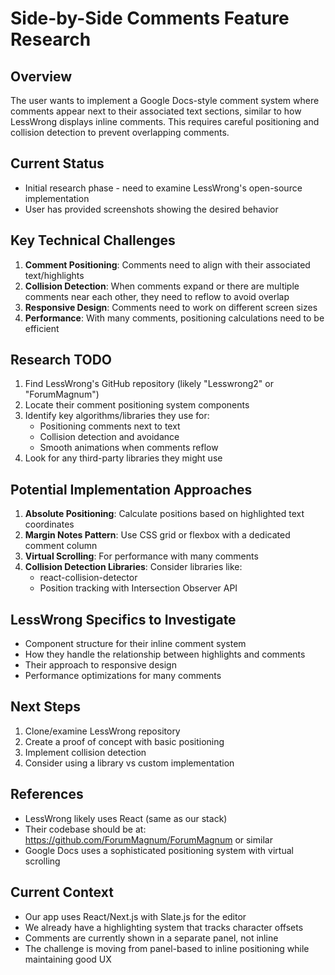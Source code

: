# Side-by-Side Comments Feature Research

## Overview
The user wants to implement a Google Docs-style comment system where comments appear next to their associated text sections, similar to how LessWrong displays inline comments. This requires careful positioning and collision detection to prevent overlapping comments.

## Current Status
- Initial research phase - need to examine LessWrong's open-source implementation
- User has provided screenshots showing the desired behavior

## Key Technical Challenges
1. **Comment Positioning**: Comments need to align with their associated text/highlights
2. **Collision Detection**: When comments expand or there are multiple comments near each other, they need to reflow to avoid overlap
3. **Responsive Design**: Comments need to work on different screen sizes
4. **Performance**: With many comments, positioning calculations need to be efficient

## Research TODO
1. Find LessWrong's GitHub repository (likely "Lesswrong2" or "ForumMagnum")
2. Locate their comment positioning system components
3. Identify key algorithms/libraries they use for:
   - Positioning comments next to text
   - Collision detection and avoidance
   - Smooth animations when comments reflow
4. Look for any third-party libraries they might use

## Potential Implementation Approaches
1. **Absolute Positioning**: Calculate positions based on highlighted text coordinates
2. **Margin Notes Pattern**: Use CSS grid or flexbox with a dedicated comment column
3. **Virtual Scrolling**: For performance with many comments
4. **Collision Detection Libraries**: Consider libraries like:
   - react-collision-detector
   - Position tracking with Intersection Observer API

## LessWrong Specifics to Investigate
- Component structure for their inline comment system
- How they handle the relationship between highlights and comments
- Their approach to responsive design
- Performance optimizations for many comments

## Next Steps
1. Clone/examine LessWrong repository
2. Create a proof of concept with basic positioning
3. Implement collision detection
4. Consider using a library vs custom implementation

## References
- LessWrong likely uses React (same as our stack)
- Their codebase should be at: https://github.com/ForumMagnum/ForumMagnum or similar
- Google Docs uses a sophisticated positioning system with virtual scrolling

## Current Context
- Our app uses React/Next.js with Slate.js for the editor
- We already have a highlighting system that tracks character offsets
- Comments are currently shown in a separate panel, not inline
- The challenge is moving from panel-based to inline positioning while maintaining good UX